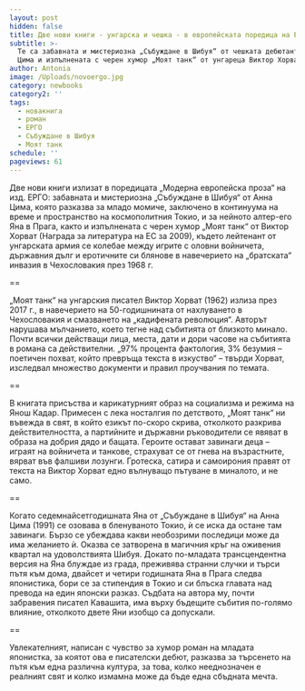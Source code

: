 ```yaml
---
layout: post
hidden: false
title: Две нови книги - унгарска и чешка - в европейската поредица на ЕРГО
subtitle: >-
  Те са забавната и мистериозна „Събуждане в Шибуя“ от чешката дебютантка Анна
  Цима и изпълнената с черен хумор „Моят танк“ от унгареца Виктор Хорват
author: Antonia
image: /Uploads/novoergo.jpg
category: newbooks
category2: ''
tags:
  - новакнига
  - роман
  - ЕРГО
  - Събуждане в Шибуя
  - Моят танк
schedule: ''
pageviews: 61
---
```

Две нови книги излизат в поредицата „Модерна европейска проза“ на изд. ЕРГО: забавната и мистериозна „Събуждане в Шибуя“ от Анна Цима, която разказва за младо момиче, заключено в континуума на време и пространство на космополитния Токио, и за нейното алтер-его Яна в Прага, както и изпълнената с черен хумор „Моят танк“ от Виктор Хорват (Награда за литература на ЕС за 2009), където лейтенант от унгарската армия се колебае между игрите с оловни войничета, държавния дълг и еротичните си блянове в навечерието на „братската“ инвазия в Чехословакия през 1968 г.

\==

„Моят танк“ на унгарския писател Виктор Хорват (1962) излиза през 2017 г., в навечерието на 50-годишнината от нахлуването в Чехословакия и смазването на „кадифената революция“. Авторът нарушава мълчанието, което тегне над събитията от близкото минало. Почти всички действащи лица, места, дати и дори часове на събитията в романа са действителни. „97% процента фактология, 3% безумия – поетичен похват, който превръща текста в изкуство“ – твърди Хорват, изследвал множество документи и правил проучвания по темата. 

\==

В книгата присъства и карикатурният образ на социализма и режима на Янош Кадар. Примесен с лека носталгия по детството, „Моят танк“ ни въвежда в свят, в който езикът по-скоро скрива, отколкото разкрива действителността, а партийните и държавни ръководители се явяват в образа на добрия дядо и бащата. Героите остават завинаги деца – играят на войничета и танкове, страхуват се от гнева на възрастните, вярват във фалшиви лозунги. Гротеска, сатира и самоирония правят от текста на Виктор Хорват едно вълнуващо пътуване в миналото, и не само.

\==

Когато седемнайсетгодишната Яна от „Събуждане в Шибуя“ на Анна Цима (1991) се озовава в бленуваното Токио, ѝ се иска да остане там завинаги. Бързо се убеждава какви необозрими последици може да има желанието ѝ. Оказва се затворена в магичния кръг на оживения квартал на удоволствията Шибуя. Докато по-младата трансцендентна версия на Яна блуждае из града, преживява странни случки и търси пътя към дома, двайсет и четири годишната Яна в Прага следва японистика, бори се за стипендия в Токио и си блъска главата над превода на един японски разказ. Съдбата на автора му, почти забравения писател Кавашита, има върху бъдещите събития по-голямо влияние, отколкото двете Яни изобщо са допускали.

\==

Увлекателният, написан с чувство за хумор роман на младата японистка, за коятот ова е писателски дебют, разказва за търсенето на пътя към една различна култура, за това, колко нееднозначен е реалният свят и колко измамна може да бъде една сбъдната мечта.